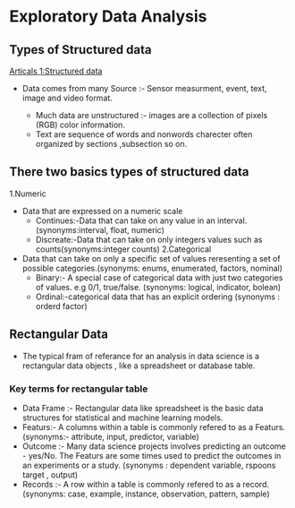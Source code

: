 
# Exploratory Data Analysis



## Types of Structured data
[Articals 1:Structured data](https://www.ibm.com/in-en/topics/exploratory-data-analysis#:~:text=Exploratory%20data%20analysis%20(EDA)%20is,often%20employing%20data%20visualization%20methods.)

* Data comes from many Source :- Sensor measurment, event, text, image and video format.

   * Much data are unstructured :- images are a collection of pixels (RGB) color information.
   * Text are sequence of words and nonwords charecter often       organized by sections ,subsection so on.


## There two basics types of structured data 
1.Numeric
   * Data that are expressed on a numeric  scale
     * Continues:-Data that can take on any value in an interval.(synonyms:interval, float, numeric)
     * Discreate:-Data that can take on only integers values such as counts(synonyms:integer counts)
2.Categorical
   * Data that can take on only a specific set of values reresenting a set of possible categories.(synonyms: enums, enumerated, factors, nominal)
     * Binary:- A special case of categorical data with just two categories of values. e.g 0/1, true/false. (synonyms: logical, indicator, bolean)
     * Ordinal:-categorical data that has an explicit ordering (synonyms : orderd factor)

## Rectangular Data
   * The typical fram of referance for an analysis in data science is a rectangular data objects , like a spreadsheet or database table.
### Key terms for rectangular table
* Data Frame :- Rectangular data like spreadsheet is the basic data structures for statistical and machine learning models.
* Featurs:- A columns within a table is commonly refered to as a Featurs. (synonyms:- attribute, input, predictor, variable)
* Outcome :- Many data science projects involves predicting an outcome - yes/No. The Featurs are some times used to predict the outcomes in an experiments or a study. (synonyms : dependent variable, rspoons target , output)
* Records :- A row within a table is commonly refered to as a record. (synonyms: case, example, instance, observation, pattern, sample)